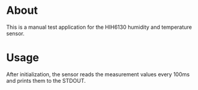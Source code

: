 # About
This is a manual test application for the HIH6130 humidity and temperature sensor.

# Usage

After initialization, the sensor reads the measurement values every 100ms
and prints them to the STDOUT.
